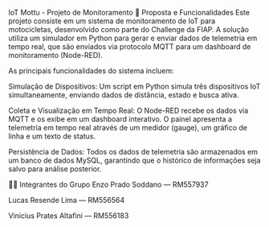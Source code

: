 IoT Mottu - Projeto de Monitoramento
📝 Proposta e Funcionalidades
Este projeto consiste em um sistema de monitoramento de IoT para motocicletas, desenvolvido como parte do Challenge da FIAP. A solução utiliza um simulador em Python para gerar e enviar dados de telemetria em tempo real, que são enviados via protocolo MQTT para um dashboard de monitoramento (Node-RED).

As principais funcionalidades do sistema incluem:

Simulação de Dispositivos: Um script em Python simula três dispositivos IoT simultaneamente, enviando dados de distância, estado e busca ativa.

Coleta e Visualização em Tempo Real: O Node-RED recebe os dados via MQTT e os exibe em um dashboard interativo. O painel apresenta a telemetria em tempo real através de um medidor (gauge), um gráfico de linha e um texto de status.

Persistência de Dados: Todos os dados de telemetria são armazenados em um banco de dados MySQL, garantindo que o histórico de informações seja salvo para análise posterior.

👩‍💻 Integrantes do Grupo
Enzo Prado Soddano — RM557937

Lucas Resende Lima — RM556564

Vinicius Prates Altafini — RM556183
